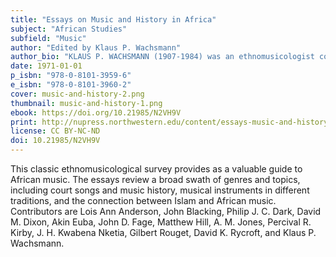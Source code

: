 ```yaml
---
title: "Essays on Music and History in Africa"
subject: "African Studies"
subfield: "Music"
author: "Edited by Klaus P. Wachsmann"
author_bio: "KLAUS P. WACHSMANN (1907-1984) was an ethnomusicologist considered a pioneer in the traditional music of Africa. He taught at UCLA and Northwestern University."
date: 1971-01-01
p_isbn: "978-0-8101-3959-6"
e_isbn: "978-0-8101-3960-2"
cover: music-and-history-2.png
thumbnail: music-and-history-1.png
ebook: https://doi.org/10.21985/N2VH9V
print: http://nupress.northwestern.edu/content/essays-music-and-history-africa
license: CC BY-NC-ND
doi: 10.21985/N2VH9V
---
```

This classic ethnomusicological survey provides as a valuable guide to African music. The essays review a broad swath of genres and topics, including court songs and music history, musical instruments in different traditions, and the connection between Islam and African music. Contributors are Lois Ann Anderson, John Blacking, Philip J. C. Dark, David M. Dixon, Akin Euba, John D. Fage, Matthew Hill, A. M. Jones, Percival R. Kirby, J. H. Kwabena Nketia, Gilbert Rouget, David K. Rycroft, and Klaus P. Wachsmann.
